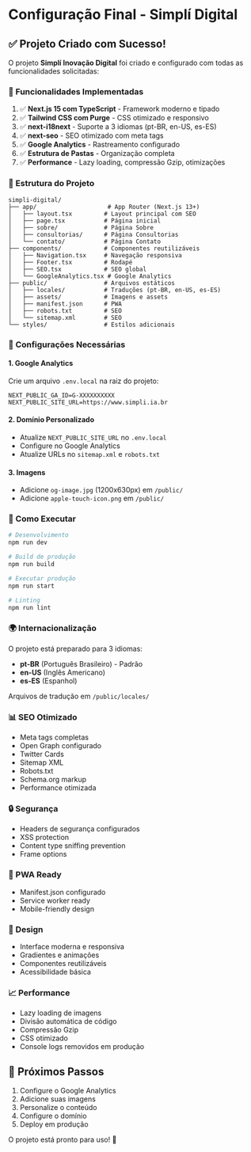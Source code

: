 # Configuração Final - Simplí Digital

## ✅ Projeto Criado com Sucesso!

O projeto **Simplí Inovação Digital** foi criado e configurado com todas as funcionalidades solicitadas:

### 🚀 Funcionalidades Implementadas

1. ✅ **Next.js 15 com TypeScript** - Framework moderno e tipado
2. ✅ **Tailwind CSS com Purge** - CSS otimizado e responsivo
3. ✅ **next-i18next** - Suporte a 3 idiomas (pt-BR, en-US, es-ES)
4. ✅ **next-seo** - SEO otimizado com meta tags
5. ✅ **Google Analytics** - Rastreamento configurado
6. ✅ **Estrutura de Pastas** - Organização completa
7. ✅ **Performance** - Lazy loading, compressão Gzip, otimizações

### 📁 Estrutura do Projeto

```
simpli-digital/
├── app/                    # App Router (Next.js 13+)
│   ├── layout.tsx         # Layout principal com SEO
│   ├── page.tsx           # Página inicial
│   ├── sobre/             # Página Sobre
│   ├── consultorias/      # Página Consultorias
│   └── contato/           # Página Contato
├── components/            # Componentes reutilizáveis
│   ├── Navigation.tsx     # Navegação responsiva
│   ├── Footer.tsx         # Rodapé
│   ├── SEO.tsx            # SEO global
│   └── GoogleAnalytics.tsx # Google Analytics
├── public/                # Arquivos estáticos
│   ├── locales/           # Traduções (pt-BR, en-US, es-ES)
│   ├── assets/            # Imagens e assets
│   ├── manifest.json      # PWA
│   ├── robots.txt         # SEO
│   └── sitemap.xml        # SEO
└── styles/                # Estilos adicionais
```

### 🔧 Configurações Necessárias

#### 1. Google Analytics
Crie um arquivo `.env.local` na raiz do projeto:
```env
NEXT_PUBLIC_GA_ID=G-XXXXXXXXXX
NEXT_PUBLIC_SITE_URL=https://www.simpli.ia.br
```

#### 2. Domínio Personalizado
- Atualize `NEXT_PUBLIC_SITE_URL` no `.env.local`
- Configure no Google Analytics
- Atualize URLs no `sitemap.xml` e `robots.txt`

#### 3. Imagens
- Adicione `og-image.jpg` (1200x630px) em `/public/`
- Adicione `apple-touch-icon.png` em `/public/`

### 🚀 Como Executar

```bash
# Desenvolvimento
npm run dev

# Build de produção
npm run build

# Executar produção
npm run start

# Linting
npm run lint
```

### 🌍 Internacionalização

O projeto está preparado para 3 idiomas:
- **pt-BR** (Português Brasileiro) - Padrão
- **en-US** (Inglês Americano)
- **es-ES** (Espanhol)

Arquivos de tradução em `/public/locales/`

### 📊 SEO Otimizado

- Meta tags completas
- Open Graph configurado
- Twitter Cards
- Sitemap XML
- Robots.txt
- Schema.org markup
- Performance otimizada

### 🔒 Segurança

- Headers de segurança configurados
- XSS protection
- Content type sniffing prevention
- Frame options

### 📱 PWA Ready

- Manifest.json configurado
- Service worker ready
- Mobile-friendly design

### 🎨 Design

- Interface moderna e responsiva
- Gradientes e animações
- Componentes reutilizáveis
- Acessibilidade básica

### 📈 Performance

- Lazy loading de imagens
- Divisão automática de código
- Compressão Gzip
- CSS otimizado
- Console logs removidos em produção

## 🎉 Próximos Passos

1. Configure o Google Analytics
2. Adicione suas imagens
3. Personalize o conteúdo
4. Configure o domínio
5. Deploy em produção

O projeto está pronto para uso! 🚀 